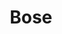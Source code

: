 ---
facebook: https://facebook.com/Bose
instagram: https://instagram.com/bose
logohandle: bose
sort: bose
title: Bose
twitter: https://x.com/Bose
website: https://www.bose.com/
youtube: http://youtube.com/user/Bose
---